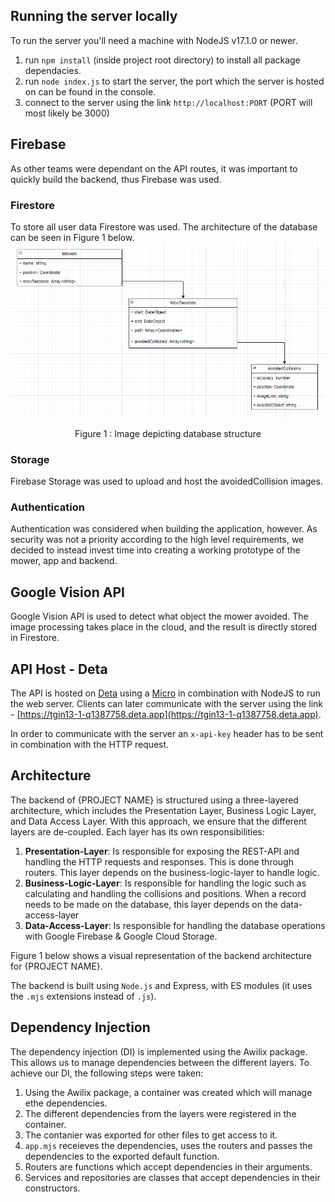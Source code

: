 ## Running the server locally
To run the server you'll need a machine with NodeJS v17.1.0 or newer.
1.  run ```npm install``` (inside project root directory) to install all package dependacies.
2.  run ```node index.js``` to start the server, the port which the server is hosted on can be found in the console.
3.  connect to the server using the link ```http://localhost:PORT``` (PORT will most likely be 3000)


## Firebase
As other teams were dependant on the API routes, it was important to quickly build the backend, thus Firebase was used. 
### Firestore
To store all user data Firestore was used. 
The architecture of the database can be seen in Figure 1 below.
![Screenshot](Firestore_structure.png)
<p style="text-align: center;">Figure 1 : Image depicting database structure</p>

### Storage
Firebase Storage was used to upload and host the avoidedCollision images. 
### Authentication
Authentication was considered when building the application, however. As security was not a priority according to the high level requirements, we decided to instead invest time into creating a working prototype of the mower, app and backend. 
## Google Vision API
Google Vision API is used to detect what object the mower avoided. The image processing takes place in the cloud, and the result is directly stored in Firestore. 

## API Host - Deta
The API is hosted on [Deta](https://docs.deta.sh/docs/home/) using a [Micro](https://docs.deta.sh/docs/micros/about) in combination with NodeJS to run the web server. Clients can later communicate with the server using the link - [https://tgin13-1-q1387758.deta.app](https://tgin13-1-q1387758.deta.app).

In order to communicate with the server an ```x-api-key``` header has to be sent in combination with the HTTP request. 


## Architecture

The backend of {PROJECT NAME} is structured using a three-layered architecture, which includes the Presentation Layer, Business Logic Layer, and Data Access Layer. With this approach, we ensure that the different layers are de-coupled. Each layer has its own responsibilities:

1. **Presentation-Layer**: Is responsible for exposing the REST-API and handling the HTTP requests and responses. This is done through routers. This layer depends on the business-logic-layer to handle logic.
2. **Business-Logic-Layer**: Is responsible for handling the logic such as calculating and handling the collisions and positions. When a record needs to be made on the database, this layer depends on the data-access-layer 
3. **Data-Access-Layer**: Is responsible for handling the database operations with Google Firebase & Google Cloud Storage.

Figure 1 below shows a visual representation of the backend architecture for {PROJECT NAME}.

The backend is built using `Node.js` and Express, with ES modules (it uses the `.mjs` extensions instead of `.js`).

## Dependency Injection

The dependency injection (DI) is implemented using the Awilix package. This allows us to manage dependencies between the different layers. To achieve our DI, the following steps were taken:
1. Using the Awilix package, a container was created which will manage ethe dependencies.
2. The different dependencies from the layers were registered in the container.
3. The contanier was exported for other files to get access to it.
4. `app.mjs` receieves the dependencies, uses the routers and passes the dependencies to the exported default function.
5. Routers are functions which accept dependencies in their arguments.
6. Services and repositories are classes that accept dependencies in their constructors.

